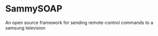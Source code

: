 SammySOAP
=========

An open source framework for sending remote-control commands to a samsung television
